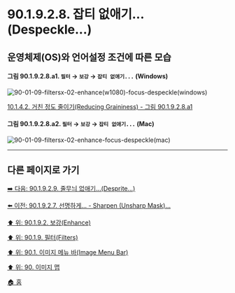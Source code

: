 # 90.1.9.2.8. 잡티 없애기...(Despeckle...)
## 운영체제(OS)와 언어설정 조건에 따른 모습

<a id="90-01-09-02-08-a1"></a>

#### 그림 90.1.9.2.8.a1. `필터` → `보강` → `잡티 없애기...` (Windows)
![90-01-09-filtersx-02-enhance(w1080)-focus-despeckle(windows)](https://github.com/wonder13662/gimp/assets/15767104/12f92e0b-47e4-4620-aee8-7efa050f1829)

[10.1.4.2. 거친 정도 줄이기(Reducing Graininess) - 그림 90.1.9.2.8.a1](./10-01-04-02-reducing_graininess.md#90-01-09-02-08-a1)

<a id="90-01-09-02-08-a2"></a>

#### 그림 90.1.9.2.8.a2. `필터` → `보강` → `잡티 없애기...` (Mac)
![90-01-09-filtersx-02-enhance-focus-despeckle(mac)](https://github.com/wonder13662/gimp/assets/15767104/750262eb-2b97-4506-9ca1-bd25a86b3b46)

***

## 다른 페이지로 가기

[➡️ 다음: 90.1.9.2.9. 줄무늬 없애기...(Desprite...)](./90-01-09-02-09-desprite.md)

[⬅️ 이전: 90.1.9.2.7. 선명하게... - Sharpen (Unsharp Mask)...](./90-01-09-02-07-sharpen_unsharp_mask.md)

[⬆️ 위: 90.1.9.2. 보강(Enhance)](./90-01-09-02-00-enhance.md)

[⬆️ 위: 90.1.9. 필터(Filters)](./90-01-09-00-filters.md)

[⬆️ 위: 90.1. 이미지 메뉴 바(Image Menu Bar)](./90-01-00-image-menu-bar.md)

[⬆️ 위: 90. 이미지 맵](./90-00-image-map.md)

[🏠 홈](./00-home.md)
